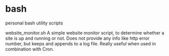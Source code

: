 bash
====

personal bash utility scripts

website_monitor.sh
A simple website monitor script, to determine whether a site is up and running or not. Does not provide any info like http error number, but keeps and appends to a log file. Really useful when used in combination with Cron.